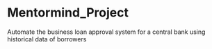 # Mentormind_Project
Automate the business loan approval system for a central bank using historical data of borrowers
